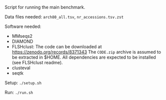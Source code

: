 Script for running the main benchmark.

Data files needed: `arch80_all.tsv`, `nr_accessions.tsv.zst`

Software needed:

- MMseqs2
- DIAMOND
- FLSHclust: The code can be downloaded at https://zenodo.org/records/8371343
  The `CODE.zip` archive is assumed to be extracted in $HOME. All dependencies
  are expected to be installed (see FLSHclust readme).
- clusteval
- seqtk

Setup: `./setup.sh`

Run: `./run.sh`
